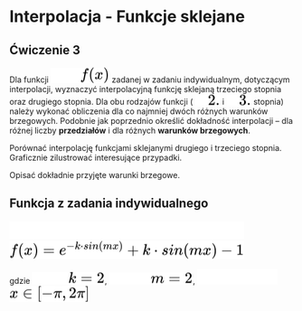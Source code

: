 # Interpolacja - Funkcje sklejane
## Ćwiczenie 3

Dla funkcji <!-- $f(x)$ --> <img style="transform: translateY(0.1em);" src="..\svg\dark-mode\g6Dm8p6Lcx.svg#gh-dark-mode-only"><img style="transform: translateY(0.1em);" src="..\svg\light-mode\g6Dm8p6Lcx.svg#gh-light-mode-only"> zadanej w zadaniu indywidualnym, dotyczącym interpolacji, wyznaczyć interpolacyjną funkcję sklejaną trzeciego stopnia oraz drugiego stopnia. Dla obu rodzajów funkcji (<!-- $2.$ --> <img style="transform: translateY(0.1em);" src="..\svg\dark-mode\wyqoVPG5m3.svg#gh-dark-mode-only"><img style="transform: translateY(0.1em);" src="..\svg\light-mode\wyqoVPG5m3.svg#gh-light-mode-only"> i <!-- $3.$ --> <img style="transform: translateY(0.1em);" src="..\svg\dark-mode\dm8pkCwVZd.svg#gh-dark-mode-only"><img style="transform: translateY(0.1em);" src="..\svg\light-mode\dm8pkCwVZd.svg#gh-light-mode-only"> stopnia) należy wykonać obliczenia dla co najmniej dwóch różnych warunków brzegowych. Podobnie jak poprzednio określić dokładność interpolacji – dla różnej liczby **przedziałów** i dla różnych **warunków brzegowych**. 

Porównać interpolację funkcjami sklejanymi drugiego i trzeciego stopnia. Graficznie zilustrować interesujące przypadki. 

Opisać dokładnie przyjęte warunki brzegowe.

## Funkcja z zadania indywidualnego

<!-- $f(x)=e^{-k\cdot sin(mx)}+k\cdot sin(mx) - 1$ --> <img style="transform: translateY(0.1em);" src="..\svg\dark-mode\y0AtuGGiA9.svg#gh-dark-mode-only"><img style="transform: translateY(0.1em);" src="..\svg\light-mode\y0AtuGGiA9.svg#gh-light-mode-only">

gdzie <!-- $k=2$ --> <img style="transform: translateY(0.1em);" src="..\svg\dark-mode\RyofpdR5HO.svg#gh-dark-mode-only"><img style="transform: translateY(0.1em);" src="..\svg\light-mode\RyofpdR5HO.svg#gh-light-mode-only">, <!-- $m=2$ --> <img style="transform: translateY(0.1em);" src="..\svg\dark-mode\u3GNINVA2a.svg#gh-dark-mode-only"><img style="transform: translateY(0.1em);" src="..\svg\light-mode\u3GNINVA2a.svg#gh-light-mode-only">, <!-- $x\in[-\pi,2\pi]$ --> <img style="transform: translateY(0.1em);" src="..\svg\dark-mode\hZqUPDs1Oz.svg#gh-dark-mode-only"><img style="transform: translateY(0.1em);" src="..\svg\light-mode\hZqUPDs1Oz.svg#gh-light-mode-only">
